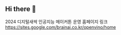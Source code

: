 ## Hi there 👋

2024 디지털새싹 인공지능 메이커톤 운영 홈페이지 링크 https://sites.google.com/brainai.co.kr/openvino/home 

<!--
**brainai-hub/brainai-hub** is a ✨ _special_ ✨ repository because its `README.md` (this file) appears on your GitHub profile.

Here are some ideas to get you started:

- 🔭 I’m currently working on ...
- 🌱 I’m currently learning ...
- 👯 I’m looking to collaborate on ...
- 🤔 I’m looking for help with ...
- 💬 Ask me about ...
- 📫 How to reach me: ...
- 😄 Pronouns: ...
- ⚡ Fun fact: ...
-->
